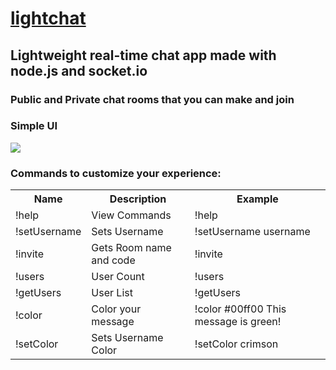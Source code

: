 # [lightchat](https://lightchat.tk)


## Lightweight real-time chat app made with node.js and socket.io
### Public and Private chat rooms that you can make and join
### Simple UI
![](https://github.com/Walker30263/lightchat/blob/main/img/ui.png?raw=true)
### Commands to customize your experience:
<table>
          <tr>
            <th>Name</th>
            <th>Description</th>
            <th>Example</th>
          </tr>
          <tr>
            <td>!help</td>
            <td>View Commands</td>
            <td>!help</td>
          </tr>
          <tr>
            <td>!setUsername</td>
            <td>Sets Username</td>
            <td>!setUsername username</td>
          </tr>
          <tr>
            <td>!invite</td>
            <td>Gets Room name and code</td>
            <td>!invite</td>
          </tr>
          <tr>
            <td>!users</td>
            <td>User Count</td>
            <td>!users</td>
          </tr>
          <tr>
            <td>!getUsers</td>
            <td>User List</td>
            <td>!getUsers</td>
          </tr>
          <tr>
            <td>!color</td>
            <td>Color your message</td>
            <td>!color #00ff00 This message is green!</td>
          </tr>
          <tr>
            <td>!setColor</td>
            <td>Sets Username Color</td>
            <td>!setColor crimson</td>
          </tr>
        </table>
